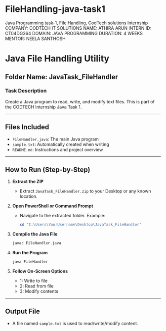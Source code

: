 # FileHandling-java-task1
Java Programming task-1, File Handling, CodTech solutions Internship
COMPANY: CODTECH IT SOLUTIONS
NAME: ATHIRA ARUN
INTERN ID: CT04DG364
DOMAIN: JAVA PROGRAMMING
DURATION: 4 WEEKS
MENTOR: NEELA SANTHOSH

# Java File Handling Utility

## Folder Name: JavaTask_FileHandler

### Task Description
Create a Java program to read, write, and modify text files. This is part of the CODTECH Internship Java Task 1.

---

##  Files Included

- `FileHandler.java`: The main Java program
- `sample.txt`: Automatically created when writing
- `README.md`: Instructions and project overview

---

##  How to Run (Step-by-Step)

1. **Extract the ZIP**
   - Extract `JavaTask_FileHandler.zip` to your Desktop or any known location.

2. **Open PowerShell or Command Prompt**
   - Navigate to the extracted folder. Example:
     ```powershell
     cd "C:\Users\YourUsername\Desktop\JavaTask_FileHandler"
     ```

3. **Compile the Java File**
   ```bash
   javac FileHandler.java
   ```

4. **Run the Program**
   ```bash
   java FileHandler
   ```

5. **Follow On-Screen Options**
   - 1: Write to file
   - 2: Read from file
   - 3: Modify contents

---

##  Output File

- A file named `sample.txt` is used to read/write/modify content.
